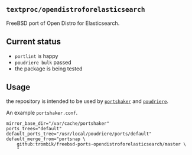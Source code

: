 ## `textproc/opendistroforelasticsearch`

FreeBSD port of Open Distro for Elasticsearch.

## Current status

* `portlint` is happy
* `poudriere bulk` passed
* the package is being tested

## Usage

the repository is intended to be used by [`portshaker`](https://github.com/smortex/portshaker)
and [`poudriere`](https://github.com/freebsd/poudriere).

An example `portshaker.conf`.

```text
mirror_base_dir="/var/cache/portshaker"
ports_trees="default"
default_ports_tree="/usr/local/poudriere/ports/default"
default_merge_from="portsnap \
	github:trombik/freebsd-ports-opendistroforelasticsearch/master \
	"
```
